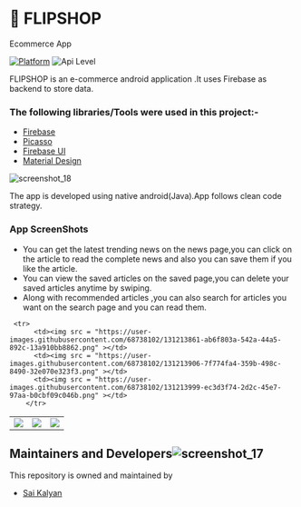 
#  📰 **FLIPSHOP**
         
   Ecommerce App

[![Platform](https://img.shields.io/badge/platform-android-blue.svg)](http://developer.android.com/index.html)
![Api Level](https://img.shields.io/badge/Min%20API%20Level-21-important)


FLIPSHOP is an e-commerce android application .It uses Firebase as backend to store data.

### The following libraries/Tools were used in this project:-

 - [Firebase](https://firebase.google.com/docs/build)
 - [Picasso](https://github.com/square/picasso)
 - [Firebase UI](https://github.com/firebase/FirebaseUI-Android)
 - [Material Design](https://material.io/develop/android)
 
![screenshot_18](https://user-images.githubusercontent.com/68738102/131213752-53af20e1-505d-432b-8dee-ffde539e1dc0.png)
 

The app is developed using native android(Java).App follows clean code strategy.

### App ScreenShots 

* You can get the latest trending news on the news page,you can click on the article to read the complete news and also you can save them if you like the article.
* You can view the saved articles on the saved page,you can delete your saved articles anytime by swiping.
* Along with recommended articles ,you can also search for articles you want on the search page and you can read them.

<table>
        <tr>
          <td><img src = "https://user-images.githubusercontent.com/68738102/131213769-dc8d57d0-0ab4-48ea-9891-697457925a73.png" ></td>
          <td><img src = "https://user-images.githubusercontent.com/68738102/131213804-4d994c66-6d86-4c73-b74f-561669516e73.png" ></td>
          <td><img src = "https://user-images.githubusercontent.com/68738102/131213818-33f1e591-cd2f-4b10-be79-9df9fea662e0.png" ></td>
        </tr>
  
     <tr>
          <td><img src = "https://user-images.githubusercontent.com/68738102/131213861-ab6f803a-542a-44a5-892c-13a910bb8862.png" ></td>
          <td><img src = "https://user-images.githubusercontent.com/68738102/131213906-7f774fa4-359b-498c-8490-32e070e323f3.png" ></td>
          <td><img src = "https://user-images.githubusercontent.com/68738102/131213999-ec3d3f74-2d2c-45e7-97aa-b0cbf09c046b.png" ></td>
        </tr>
</table>




## Maintainers and Developers![screenshot_17](https://user-images.githubusercontent.com/68738102/131213751-667b26ed-33e5-4839-8fc2-25ebda14ed97.png)

This repository is owned and maintained by 
 * [Sai Kalyan](https://github.com/kalyan4812)
